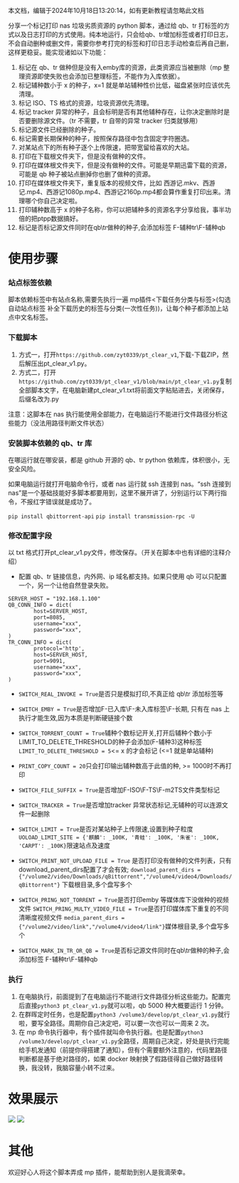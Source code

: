 本文档，编辑于2024年10月18日13:20:14，如有更新教程请忽略此文档


分享一个标记打印 nas 垃圾劣质资源的 python 脚本，通过给 qb、tr 打标签的方式以及日志打印的方式使用。纯本地运行，只会给qb、tr增加标签或者打印日志，不会自动删种或删文件，需要你参考打完的标签和打印日志手动检查后再自己删，这样更稳妥。能实现诸如以下功能：

1. 标记在 qb、tr 做种但是没有入emby库的资源，此类资源应当被删除（mp 整理资源即使失败也会添加已整理标签，不能作为入库依据）。
2. 标记辅种数小于 x 的种子，x=1 就是单站辅种性价比低，磁盘紧张时应该优先清理。
3. 标记 ISO、TS 格式的资源，垃圾资源优先清理。
4. 标记 tracker 异常的种子，且会标明是否有其他辅种存在，让你决定删除时是否要删除源文件。（tr 不需要，tr 自带的异常 tracker 归类就够用）
5. 标记源文件已经删除的种子。
6. 标记需要长期保种的种子，按照保存路径中包含固定字符圈选。
7. 对某站点下的所有种子逐个上传限速，把带宽留给喜欢的大站。
8. 打印在下载根文件夹下，但是没有做种的文件。
9. 打印在媒体根文件夹下，但是没有做种的文件。可能是早期迅雷下载的资源，可能是 qb 种子被站点删掉你也删了做种的资源。
10. 打印在媒体根文件夹下，重复版本的视频文件，比如 西游记.mkv、西游记.mp4、西游记1080p.mp4、西游记2160p.mp4都会算作重复打印出来。清理哪个你自己决定啦。
11. 打印辅种数高于 x 的种子名称，你可以把辅种多的资源名字分享给我，事半功倍的把ptpp数据搞好。
12. 标记是否标记源文件同时在qb\tr做种的种子,会添加标签 F-辅种tr\F-辅种qb

# 使用步骤
### 站点标签依赖
脚本依赖标签中有站点名称,需要先执行一遍 mp插件<下载任务分类与标签>(勾选 自动站点标签 补全下载历史的标签与分类(一次性任务))，让每个种子都添加上站点中文名标签。
### 下载脚本

1. 方式一，打开```https://github.com/zyt0339/pt_clear_v1```,下载-下载ZIP，然后解压出pt_clear_v1.py。
2. 方式二，打开```https://github.com/zyt0339/pt_clear_v1/blob/main/pt_clear_v1.py```复制全部脚本文字，在电脑新建pt_clear_v1.txt将前面文字粘贴进去，关闭保存，后缀名改为.py

注意：这脚本在 nas 执行能使用全部能力，在电脑运行不能进行文件路径分析这些能力（没法用路径判断文件状态）

### 安装脚本依赖的 qb、tr 库
在哪运行就在哪安装，都是 github 开源的 qb、tr python 依赖库，体积很小，无安全风险。

如果电脑运行就打开电脑命令行，或者 nas 运行就 ssh 连接到 nas。“ssh 连接到 nas”是一个基础技能好多脚本都要用到，这里不展开讲了，分别运行以下两行指令，不报红字错误就是成功了。

```pip install qbittorrent-api```
```pip install transmission-rpc -U```
### 修改配置字段
以 txt 格式打开pt_clear_v1.py文件，修改保存。（开关在脚本中也有详细的注释介绍）

- 配置 qb、tr 链接信息，内外网、ip 域名都支持。如果只使用 qb 可以只配置一个，另一个让他自然登录失败。

```
SERVER_HOST = "192.168.1.100"
QB_CONN_INFO = dict(
	    host=SERVER_HOST,
	    port=8085,
	    username="xxx",
	    password="xxx",
)
TR_CONN_INFO = dict(
	    protocol='http',
	    host=SERVER_HOST,
	    port=9091,
	    username="xxx",
	    password="xxx",
)
```

- ```SWITCH_REAL_INVOKE = True```是否只是模拟打印,不真正给 qb\tr 添加标签等

- ```SWITCH_EMBY = True```是否增加F-已入库\F-未入库标签\F-长期, 只有在 nas 上执行才能生效,因为本质是判断硬链接个数

- ```SWITCH_TORRENT_COUNT = True```辅种个数标记开关,打开后辅种个数小于LIMIT_TO_DELETE_THRESHOLD的种子会添加(F-辅种3)这种标签
```LIMIT_TO_DELETE_THRESHOLD = 5```<= x 的才会标记 (<=1 就是单站辅种)

- ```PRINT_COPY_COUNT = 20```只会打印输出辅种数高于此值的种, >= 1000时不再打印

- ```SWITCH_FILE_SUFFIX = True```是否增加F-ISO\F-TS\F-m2TS文件类型标记

- ```SWITCH_TRACKER = True```是否增加tracker 异常状态标记,无辅种的可以连源文件一起删除

- ```SWITCH_LIMIT = True```是否对某站种子上传限速,设置到种子粒度
```UOLOAD_LIMIT_SITE = {'麒麟': _100K, '青蛙': _100K, '朱雀': _100K, 'CARPT': _100K}```限速站点及速度

- ```SWITCH_PRINT_NOT_UPLOAD_FILE = True``` 是否打印没有做种的文件列表，只有download_parent_dirs配置了才会有效;
	```download_parent_dirs = {"/volume2/video/Downloads/qBittorrent","/volume4/video4/Downloads/qBittorrent"}``` 下载根目录,多个盘写多个
 
- ```SWITCH_PRING_NOT_TORRENT = True```是否打印emby 等媒体库下没做种的视频文件
	```SWITCH_PRING_MULTY_VIDEO_FILE = True```是否打印媒体库下重复的不同清晰度视频文件
	```media_parent_dirs = {"/volume2/video/link","/volume4/video4/link"}```媒体根目录,多个盘写多个
 
- ```SWITCH_MARK_IN_TR_OR_QB = True```是否标记源文件同时在qb\tr做种的种子,会添加标签 F-辅种tr\F-辅种qb
    
### 执行
1. 在电脑执行，前面提到了在电脑运行不能进行文件路径分析这些能力。配置完后直接```python3 pt_clear_v1.py```就可以啦，qb 5000 种大概要运行 1 分钟。
2. 在群晖定时任务，也是配置```python3 /volume3/develop/pt_clear_v1.py```就行啦，要写全路径。周期你自己决定吧，可以要一次也可以一周来 2 次。
3. 在 mp 命令执行器中，有个插件就叫命令执行器。也是配置```python3 /volume3/develop/pt_clear_v1.py```全路径，周期自己决定，好处是执行完能给手机发通知（前提你得搭建了通知），但有个需要额外注意的，代码里路径判断都是基于绝对路径的，如果 docker 映射换了假路径得自己做好路径转换，我没转，我脑容量小转不过来。

# 效果展示
![](https://picture.agsvpt.com/i/2024/10/24/67192f0be54ad.png)
![](https://picture.agsvpt.com/i/2024/10/24/6719302f424d3.png)
# 其他
欢迎好心人将这个脚本弄成 mp 插件，能帮助到别人是我滴荣幸。
